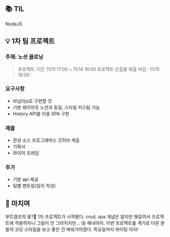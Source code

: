 <h2 id="📚-til">📚 TIL</h2>
<p>NodeJS</p>
<h2 id="💡-1차-팀-프로젝트">💡 1차 팀 프로젝트</h2>
<h3 id="주제-노션-클로닝">주제: 노션 클로닝</h3>
<blockquote>
<p>프로젝트 기간: 11/11 17:00 ~ 11/14 18:00
프로젝트 산출물 제출 마감 : 11/15 18:00</p>
</blockquote>
<h3 id="요구사항">요구사항</h3>
<ul>
<li>바닐라js로 구현할 것</li>
<li>기본 레이아웃 노션과 동일, 스타일 커스텀 가능</li>
<li>History API를 이용 SPA 구현</li>
</ul>
<h3 id="제출">제출</h3>
<ul>
<li>완성 소스 프로그래머스 깃허브 제출</li>
<li>기획서</li>
<li>와이어 프레임</li>
</ul>
<h3 id="추가">추가</h3>
<ul>
<li>기본 api 제공</li>
<li>팀별 멘토링(일지 작성)</li>
</ul>
<h2 id="💬-마치며">💬 마치며</h2>
<p>부트캠프의 꽃?🌷 1차 프로젝트가 시작됐다. crud, spa 개념은 알지만 헷갈려서 프로젝트에 적용하자니 그림이 안 그려지지만... 😵 해내야지. 이번 프로젝트를 계기로 다른 분들의 코딩 스타일을 보고 좋은 건 배워가야겠다. 목요일까지 파이팅 아자!</p>